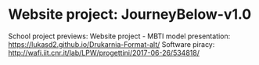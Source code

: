 # Website project: JourneyBelow-v1.0
School project previews:
Website project - MBTI model presentation: https://lukasd2.github.io/Drukarnia-Format-alt/
Software piracy: http://wafi.iit.cnr.it/lab/LPW/progettini/2017-06-26/534818/
